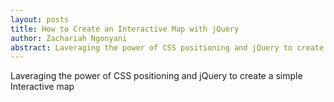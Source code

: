 ```yaml
---
layout: posts
title: How to Create an Interactive Map with jQuery
author: Zachariah Ngonyani
abstract: Laveraging the power of CSS positioning and jQuery to create a simple Interactive map
---
```


Laveraging the power of CSS positioning and jQuery to create a simple Interactive map
